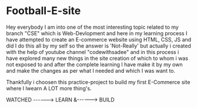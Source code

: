 # Football-E-site


Hey everybody I am into one of the most interesting topic related to my branch "CSE" which is Web-Devlopment and here in my learning process I have attempted to create an E-commerce website using HTML, CSS, JS
and did I do this all by my self so the answer is 'Not-Really' but actually i created with the help of youtube channel "codewithsadee" and in this process i have explored many new things in the site creation of which to whom i was not exposed to and after the complete learning I have make it by my own and make the changes as per what I needed and which I was want to.

Thankfully i choosen this practice-project to build my first E-Commerce site where I lwearn A LOT more thing's.

WATCHED ------> LEARN &------> BUILD
